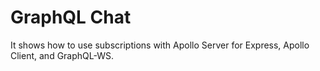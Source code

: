 # GraphQL Chat


It shows how to use subscriptions with Apollo Server for Express, Apollo Client, and GraphQL-WS.
